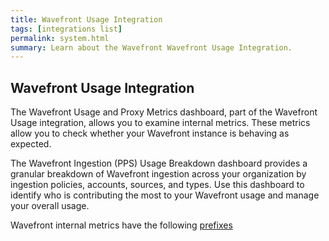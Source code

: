 ```yaml
---
title: Wavefront Usage Integration
tags: [integrations list]
permalink: system.html
summary: Learn about the Wavefront Wavefront Usage Integration.
---
```

## Wavefront Usage Integration

The Wavefront Usage and Proxy Metrics dashboard, part of the Wavefront Usage integration, allows you to examine internal metrics. These metrics allow you to check whether your Wavefront instance is behaving as expected.

The Wavefront Ingestion (PPS) Usage Breakdown dashboard provides a granular breakdown of Wavefront ingestion across your organization by ingestion policies, accounts, sources, and types.
Use this dashboard to identify who is contributing the most to your Wavefront usage and manage your overall usage.

Wavefront internal metrics have the following [prefixes](https://docs.wavefront.com/wavefront_monitoring.html#using-internal-metrics-to-optimize-performance)

